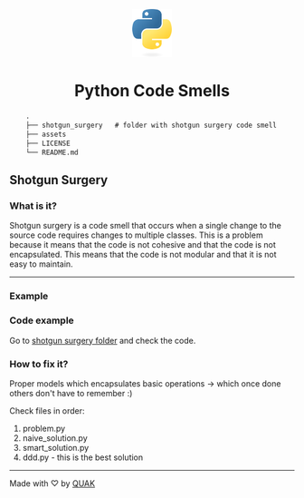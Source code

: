 
<p align="center">
    <img src="assets/python.png" width="70">
</p>

<h1 align="center">Python Code Smells</h1>

```text
    .
    ├── shotgun_surgery   # folder with shotgun surgery code smell
    ├── assets
    ├── LICENSE
    └── README.md
```

## Shotgun Surgery
### What is it?
Shotgun surgery is a code smell that occurs when a single change to the source code requires changes to multiple classes. This is a problem because it means that the code is not cohesive and that the code is not encapsulated. This means that the code is not modular and that it is not easy to maintain.

<hr />

### Example

### Code example
Go to [shotgun surgery folder](#) and check the code.

### How to fix it?
Proper models which encapsulates basic operations -> which once done others don't have to remember :)

Check files in order:
1. problem.py
2. naive_solution.py 
3. smart_solution.py
4. ddd.py - this is the best solution

<hr />

Made with ♡ by [QUAK](https://quak.com.pl/)
